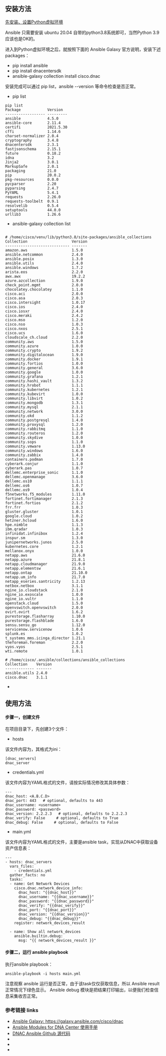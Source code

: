 ## 安装方法

[ 先安装、设置Python虚拟环境 ](https://github.com/yijxiang/python-on-ubuntu/blob/main/Python%20虚拟环境%20-%20venv.md )

Ansible 只需要安装 ubuntu 20.04 自带的python3.8系统即可，当然Python 3.9应该也是OK的。

进入到Python虚拟环境之后，就按照下面的 Ansible Galaxy 官方说明，安装下述 packages：
-  pip install ansible
-  pip install dnacentersdk
-  ansible-galaxy collection install cisco.dnac

安装完成可以通过 pip list，ansible --version 等命令检查是否正常。

- pip list

```
pip list
Package            Version  
------------------ ---------
ansible            4.5.0    
ansible-core       2.11.4   
certifi            2021.5.30
cffi               1.14.6   
charset-normalizer 2.0.4    
cryptography       3.4.8    
dnacentersdk       2.3.1    
fastjsonschema     2.15.1   
future             0.18.2   
idna               3.2      
Jinja2             3.0.1    
MarkupSafe         2.0.1    
packaging          21.0     
pip                20.0.2   
pkg-resources      0.0.0    
pycparser          2.20     
pyparsing          2.4.7    
PyYAML             5.4.1    
requests           2.26.0   
requests-toolbelt  0.9.1    
resolvelib         0.5.4    
setuptools         44.0.0   
urllib3            1.26.6 
```


- ansible-galaxy  collection list

```ansible-galaxy  collection list

# /home/cisco/venv/lib/python3.8/site-packages/ansible_collections
Collection                    Version
----------------------------- -------
amazon.aws                    1.5.0  
ansible.netcommon             2.4.0  
ansible.posix                 1.3.0  
ansible.utils                 2.4.0  
ansible.windows               1.7.2  
arista.eos                    2.2.0  
awx.awx                       19.2.2 
azure.azcollection            1.9.0  
check_point.mgmt              2.0.0  
chocolatey.chocolatey         1.1.0  
cisco.aci                     2.0.0  
cisco.asa                     2.0.3  
cisco.intersight              1.0.17 
cisco.ios                     2.4.0  
cisco.iosxr                   2.4.0  
cisco.meraki                  2.4.2  
cisco.mso                     1.2.0  
cisco.nso                     1.0.3  
cisco.nxos                    2.5.1  
cisco.ucs                     1.6.0  
cloudscale_ch.cloud           2.2.0  
community.aws                 1.5.0  
community.azure               1.0.0  
community.crypto              1.9.2  
community.digitalocean        1.9.0  
community.docker              1.9.1  
community.fortios             1.0.0  
community.general             3.6.0  
community.google              1.0.0  
community.grafana             1.2.1  
community.hashi_vault         1.3.2  
community.hrobot              1.1.1  
community.kubernetes          1.2.1  
community.kubevirt            1.0.0  
community.libvirt             1.0.2  
community.mongodb             1.3.1  
community.mysql               2.1.1  
community.network             3.0.0  
community.okd                 1.1.2  
community.postgresql          1.4.0  
community.proxysql            1.2.0  
community.rabbitmq            1.1.0  
community.routeros            1.2.0  
community.skydive             1.0.0  
community.sops                1.1.0  
community.vmware              1.13.0 
community.windows             1.6.0  
community.zabbix              1.4.0  
containers.podman             1.7.0  
cyberark.conjur               1.1.0  
cyberark.pas                  1.0.7  
dellemc.enterprise_sonic      1.1.0  
dellemc.openmanage            3.6.0  
dellemc.os10                  1.1.1  
dellemc.os6                   1.0.7  
dellemc.os9                   1.0.4  
f5networks.f5_modules         1.11.0 
fortinet.fortimanager         2.1.3  
fortinet.fortios              2.1.2  
frr.frr                       1.0.3  
gluster.gluster               1.0.1  
google.cloud                  1.0.2  
hetzner.hcloud                1.6.0  
hpe.nimble                    1.1.3  
ibm.qradar                    1.0.3  
infinidat.infinibox           1.2.4  
inspur.sm                     1.3.0  
junipernetworks.junos         2.5.0  
kubernetes.core               1.2.1  
mellanox.onyx                 1.0.0  
netapp.aws                    21.6.0 
netapp.azure                  21.8.1 
netapp.cloudmanager           21.9.0 
netapp.elementsw              21.6.1 
netapp.ontap                  21.10.0
netapp.um_info                21.7.0 
netapp_eseries.santricity     1.2.13 
netbox.netbox                 3.1.1  
ngine_io.cloudstack           2.1.0  
ngine_io.exoscale             1.0.0  
ngine_io.vultr                1.1.0  
openstack.cloud               1.5.0  
openvswitch.openvswitch       2.0.0  
ovirt.ovirt                   1.6.2  
purestorage.flasharray        1.10.0 
purestorage.flashblade        1.6.0  
sensu.sensu_go                1.12.0 
servicenow.servicenow         1.0.6  
splunk.es                     1.0.2  
t_systems_mms.icinga_director 1.21.1 
theforeman.foreman            2.2.0  
vyos.vyos                     2.5.1  
wti.remote                    1.0.1  

# /home/cisco/.ansible/collections/ansible_collections
Collection    Version
------------- -------
ansible.utils 2.4.0  
cisco.dnac    3.1.1
```

- 


## 使用方法

#### 步骤一，创建文件

在项目目录下，先创建3个文件：

- hosts

该文件内容为，其格式为ini：

```
[dnac_servers]
dnac_server
```


- credentials.yml

该文件内容为YAML格式的文件，请按实际情况修改其具体参数：

```
---
dnac_host: <A.B.C.D>
dnac_port: 443   # optional, defaults to 443
dnac_username: <username>
dnac_password: <password>
dnac_version: 2.2.2.3   # optional, defaults to 2.2.2.3
dnac_verify: False     # optional, defaults to True
dnac_debug: False     # optional, defaults to False
```


- main.yml

该文件内容为YAML格式的文件，主要是ansible task，实现从DNAC中获取设备资产信息表：

```
---
- hosts: dnac_servers
  vars_files:
    - credentials.yml
  gather_facts: no
  tasks:
  - name: Get Network Devices
    cisco.dnac.network_device_info:
      dnac_host: "{{dnac_host}}"
      dnac_username: "{{dnac_username}}"
      dnac_password: "{{dnac_password}}"
      dnac_verify: "{{dnac_verify}}"
      dnac_port: "{{dnac_port}}"
      dnac_version: "{{dnac_version}}"
      dnac_debug: "{{dnac_debug}}"
    register: network_devices_result

  - name: Show all network_devices
    ansible.builtin.debug:
      msg: "{{ network_devices_result }}"
```

#### 步骤二，运行 ansible playbook

执行ansible playbook：

```
ansible-playbook -i hosts main.yml
```

注意观察 ansible 运行是否正常，由于该task仅仅获取信息，所以 Ansible result 正常情况下绿色显示。
Ansible debug 模块是把结果打印输出，以便我们检查信息采集收否正常。



### 参考链接 links

- [ Ansible Galaxy: https://galaxy.ansible.com/cisco/dnac ](https://galaxy.ansible.com/cisco/dnac)
- [ Ansible Modules for DNA Center 使用手册 ](https://developer.cisco.com/docs/dna-center/?utm_campaign=dnac-padm&utm_source=padm-ww&utm_medium=dnac-blog-docs#!ansible )
- [ DNAC Ansible Github 源代码 ]( https://github.com/cisco-en-programmability/dnacenter-ansible)
- [   ]( )
- [   ]( )
- [   ]( )

 
 

